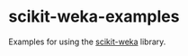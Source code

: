 # scikit-weka-examples
Examples for using the [scikit-weka](https://github.com/scikit-weka) library.
